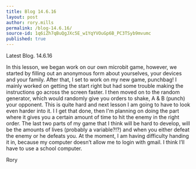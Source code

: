 ```yaml
---
title: Blog 14.6.16
layout: post
author: rory.mills
permalink: /blog-14.6.16/
source-id: 1q6iZh7qBuQgJXc5E_w1YqYVOuGp6B_PC3TSyb9mvumc
published: true
---
```

Latest Blog.   14.6.16

In this lesson, we began work on our own microbit game, however, we started by filling out an anonymous form about yourselves, your devices and your family. After that, I set to work on my new game, punchbag! I mainly worked on getting the start right but had some trouble making the instructions go across the screen faster. I then moved on to the random generator, which would randomly give you orders to shake, A & B (punch) your opponent. This is quite hard and next lesson I am going to have to look even harder into it. I I get that done, then I'm planning on doing the part where it gives you a certain amount of time to hit the enemy in the right order. The last two parts of my game that I think will be hard to develop, will be the amounts of lives (probably a variable?!?) and when you either defeat the enemy or he defeats you. At the moment, I am having difficulty handing it in, because my computer doesn’t allow me to login with gmail. I think I’ll have to use a school computer.

Rory

